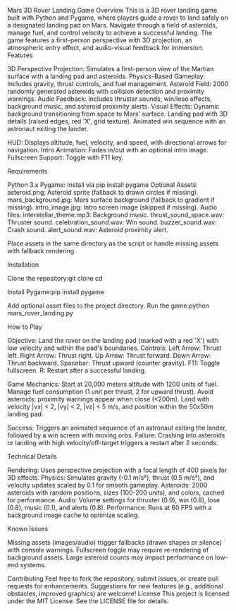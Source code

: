 Mars 3D Rover Landing Game
Overview
This is a 3D rover landing game built with Python and Pygame, where players guide a rover to land safely on a designated landing pad on Mars. Navigate through a field of asteroids, manage fuel, and control velocity to achieve a successful landing. The game features a first-person perspective with 3D projection, an atmospheric entry effect, and audio-visual feedback for immersion.
Features

3D Perspective Projection: Simulates a first-person view of the Martian surface with a landing pad and asteroids.
Physics-Based Gameplay: Includes gravity, thrust controls, and fuel management.
Asteroid Field: 2000 randomly generated asteroids with collision detection and proximity warnings.
Audio Feedback: Includes thruster sounds, win/lose effects, background music, and asteroid proximity alerts.
Visual Effects: 
Dynamic background transitioning from space to Mars' surface.
Landing pad with 3D details (raised edges, red 'X', grid texture).
Animated win sequence with an astronaut exiting the lander.


HUD: Displays altitude, fuel, velocity, and speed, with directional arrows for navigation.
Intro Animation: Fades in/out with an optional intro image.
Fullscreen Support: Toggle with F11 key.

Requirements

Python 3.x
Pygame: Install via pip install pygame
Optional Assets:
asteroid.png: Asteroid sprite (fallback to drawn circles if missing).
mars_background.jpg: Mars surface background (fallback to gradient if missing).
intro_image.jpg: Intro screen image (skipped if missing).
Audio files:
interstellar_theme.mp3: Background music.
thrust_sound_space.wav: Thruster sound.
celebration_sound.wav: Win sound.
buzzer_sound.wav: Crash sound.
alert_sound.wav: Asteroid proximity alert.





Place assets in the same directory as the script or handle missing assets with fallback rendering.


Installation

Clone the repository:git clone <repository-url>
cd <repository-directory>


Install Pygame:pip install pygame


Add optional asset files to the project directory.
Run the game:python mars_rover_landing.py



How to Play

Objective: Land the rover on the landing pad (marked with a red 'X') with low velocity and within the pad's boundaries.
Controls:
Left Arrow: Thrust left.
Right Arrow: Thrust right.
Up Arrow: Thrust forward.
Down Arrow: Thrust backward.
Spacebar: Thrust upward (counter gravity).
F11: Toggle fullscreen.
R: Restart after a successful landing.


Game Mechanics:
Start at 20,000 meters altitude with 1200 units of fuel.
Manage fuel consumption (1 unit per thrust, 2 for upward thrust).
Avoid asteroids; proximity warnings appear when close (<200m).
Land with velocity |vx| < 2, |vy| < 2, |vz| < 5 m/s, and position within the 50x50m landing pad.


Success: Triggers an animated sequence of an astronaut exiting the lander, followed by a win screen with moving orbs.
Failure: Crashing into asteroids or landing with high velocity/off-target triggers a restart after 2 seconds.

Technical Details

Rendering: Uses perspective projection with a focal length of 400 pixels for 3D effects.
Physics: Simulates gravity (-0.1 m/s²), thrust (0.5 m/s²), and velocity updates scaled by 0.1 for smooth gameplay.
Asteroids: 2000 asteroids with random positions, sizes (100-200 units), and colors, cached for performance.
Audio: Volume settings for thruster (0.9), win (0.8), lose (0.8), music (0.1), and alerts (0.8).
Performance: Runs at 60 FPS with a background image cache to optimize scaling.

Known Issues

Missing assets (images/audio) trigger fallbacks (drawn shapes or silence) with console warnings.
Fullscreen toggle may require re-rendering of background assets.
Large asteroid counts may impact performance on low-end systems.

Contributing
Feel free to fork the repository, submit issues, or create pull requests for enhancements. Suggestions for new features (e.g., additional obstacles, improved graphics) are welcome!
License
This project is licensed under the MIT License. See the LICENSE file for details.
